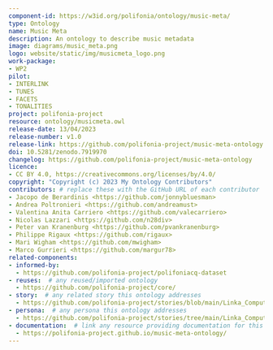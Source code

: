 ```yaml
---
component-id: https://w3id.org/polifonia/ontology/music-meta/
type: Ontology
name: Music Meta
description: An ontology to describe music metadata
image: diagrams/music_meta.png
logo: website/static/img/musicmeta_logo.png
work-package:
- WP2
pilot:
- INTERLINK
- TUNES
- FACETS
- TONALITIES
project: polifonia-project
resource: ontology/musicmeta.owl
release-date: 13/04/2023
release-number: v1.0
release-link: https://github.com/polifonia-project/music-meta-ontology
doi: 10.5281/zenodo.7919970
changelog: https://github.com/polifonia-project/music-meta-ontology
licence: 
- CC BY 4.0, https://creativecommons.org/licenses/by/4.0/
copyright: "Copyright (c) 2023 My Ontology Contributors"
contributors: # replace these with the GitHub URL of each contributor
- Jacopo de Berardinis <https://github.com/jonnybluesman>
- Andrea Poltronieri <https://github.com/andreamust>
- Valentina Anita Carriero <https://github.com/valecarriero>
- Nicolas Lazzari <https://github.com/n28div>
- Peter van Kranenburg <https://github.com/pvankranenburg>
- Philippe Rigaux <https://github.com/rigaux>
- Mari Wigham <https://github.com/mwigham>
- Marco Gurrieri <https://github.com/margur78>
related-components:
- informed-by:
  - https://github.com/polifonia-project/polifoniacq-dataset
- reuses:  # any reused/imported ontology
  - https://github.com/polifonia-project/core/
- story:  # any related story this ontology addresses
  - https://github.com/polifonia-project/stories/blob/main/Linka_Computer_Scientist/Linka%231_MusicKnowledge.md
- persona:  # any persona this ontology addresses
  - https://github.com/polifonia-project/stories/tree/main/Linka_Computer_Scientist
- documentation:  # link any resource providing documentation for this ontology
  - https://polifonia-project.github.io/music-meta-ontology/
---
```


<!-- bibliography:
- main-publication: "Author 1, Author 2, and Author 3. \"Title of publication\"
in My Journal or Conference (2023): 1-31. https://dl.ac.org/doi/pdf/XXX.YYY"
- publication:
  - "Author 1, Author 2, and Author 3. \"Another title of publication\"
in My Journal or Conference (2023): 1-31. https://dl.ac.org/doi/pdf/XXX.YYY"
  -  "Author 1, Author 2, and Author 3. \"Again another title of publication\"
in My Journal or Conference (2023): 1-31. https://dl.ac.org/doi/pdf/XXX.YYY"
- deliverable-document:
  - "Author 1, Author 2, and Author 3. \"Another title of publication\"
in My Journal or Conference (2023): 1-31. https://dl.ac.org/doi/pdf/XXX.YYY" -->